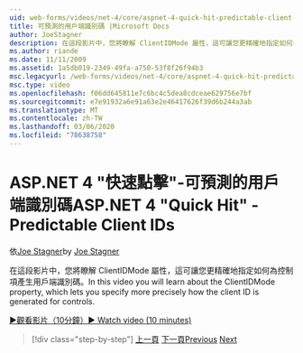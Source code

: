 ```yaml
---
uid: web-forms/videos/net-4/core/aspnet-4-quick-hit-predictable-client-ids
title: 可預測的用戶端識別碼 |Microsoft Docs
author: JoeStagner
description: 在這段影片中，您將瞭解 ClientIDMode 屬性，這可讓您更精確地指定如何為控制項產生用戶端識別碼。
ms.author: riande
ms.date: 11/11/2009
ms.assetid: 1a5db019-2349-49fa-a750-53f8f26f94b3
msc.legacyurl: /web-forms/videos/net-4/core/aspnet-4-quick-hit-predictable-client-ids
msc.type: video
ms.openlocfilehash: f06dd645811e7c6bc4c5dea8cdceae629756e7bf
ms.sourcegitcommit: e7e91932a6e91a63e2e46417626f39d6b244a3ab
ms.translationtype: MT
ms.contentlocale: zh-TW
ms.lasthandoff: 03/06/2020
ms.locfileid: "78638758"
---
```

# <a name="aspnet-4-quick-hit---predictable-client-ids"></a><span data-ttu-id="25166-103">ASP.NET 4 "快速點擊"-可預測的用戶端識別碼</span><span class="sxs-lookup"><span data-stu-id="25166-103">ASP.NET 4 "Quick Hit" - Predictable Client IDs</span></span>

<span data-ttu-id="25166-104">依[Joe Stagner](https://github.com/JoeStagner)</span><span class="sxs-lookup"><span data-stu-id="25166-104">by [Joe Stagner](https://github.com/JoeStagner)</span></span>

<span data-ttu-id="25166-105">在這段影片中，您將瞭解 ClientIDMode 屬性，這可讓您更精確地指定如何為控制項產生用戶端識別碼。</span><span class="sxs-lookup"><span data-stu-id="25166-105">In this video you will learn about the ClientIDMode property, which lets you specify more precisely how the client ID is generated for controls.</span></span> 

[<span data-ttu-id="25166-106">&#9654;觀看影片（10分鐘）</span><span class="sxs-lookup"><span data-stu-id="25166-106">&#9654; Watch video (10 minutes)</span></span>](https://channel9.msdn.com/Blogs/ASP-NET-Site-Videos/aspnet-4-quick-hit-predictable-client-ids)

> [!div class="step-by-step"]
> <span data-ttu-id="25166-107">[上一頁](aspnet-4-quick-hit-clean-webconfig-files.md)
> [下一頁](aspnet-4-quick-hit-the-htmlencoder-utility-method.md)</span><span class="sxs-lookup"><span data-stu-id="25166-107">[Previous](aspnet-4-quick-hit-clean-webconfig-files.md)
[Next](aspnet-4-quick-hit-the-htmlencoder-utility-method.md)</span></span>
